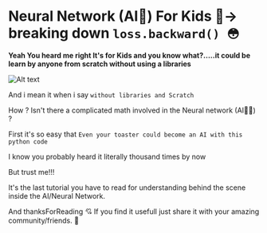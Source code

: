 # Neural Network (AI🤖) For Kids 👶-> breaking down `loss.backward() 😳`

**Yeah You heard me right It's for Kids and you know what?.....it could be learn by anyone from scratch without using a libraries**

![Alt text](images/jae-park-7GX5aICb5i4-unsplash.jpg)


And i mean it when i say `without libraries and Scratch`

How ? Isn't there a complicated math involved in the Neural network (AI👨‍🎤) ?

First it's so easy that `Even your toaster could become an AI with this python code`

I know you probably heard it literally thousand times by now 

But trust me!!!

It's the last tutorial you have to read for understanding behind the scene inside the AI/Neural Network.

And thanksForReading 💘
If you find it usefull just share it with your amazing community/friends.
🤗

